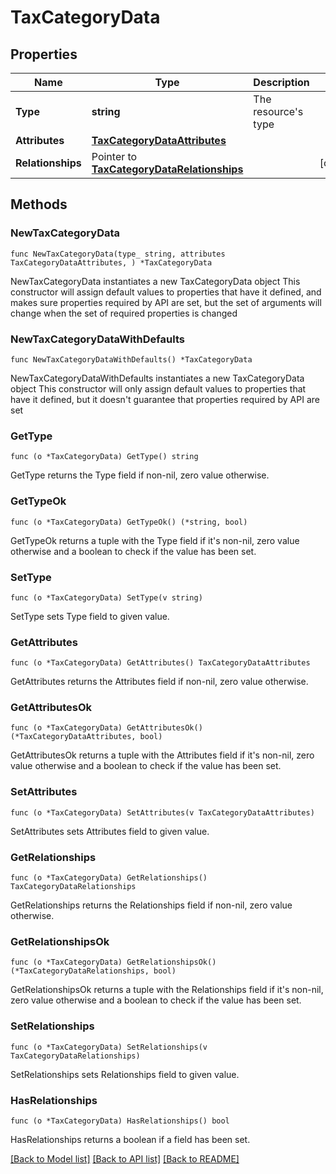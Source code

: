 # TaxCategoryData

## Properties

Name | Type | Description | Notes
------------ | ------------- | ------------- | -------------
**Type** | **string** | The resource&#39;s type | 
**Attributes** | [**TaxCategoryDataAttributes**](TaxCategoryDataAttributes.md) |  | 
**Relationships** | Pointer to [**TaxCategoryDataRelationships**](TaxCategoryDataRelationships.md) |  | [optional] 

## Methods

### NewTaxCategoryData

`func NewTaxCategoryData(type_ string, attributes TaxCategoryDataAttributes, ) *TaxCategoryData`

NewTaxCategoryData instantiates a new TaxCategoryData object
This constructor will assign default values to properties that have it defined,
and makes sure properties required by API are set, but the set of arguments
will change when the set of required properties is changed

### NewTaxCategoryDataWithDefaults

`func NewTaxCategoryDataWithDefaults() *TaxCategoryData`

NewTaxCategoryDataWithDefaults instantiates a new TaxCategoryData object
This constructor will only assign default values to properties that have it defined,
but it doesn't guarantee that properties required by API are set

### GetType

`func (o *TaxCategoryData) GetType() string`

GetType returns the Type field if non-nil, zero value otherwise.

### GetTypeOk

`func (o *TaxCategoryData) GetTypeOk() (*string, bool)`

GetTypeOk returns a tuple with the Type field if it's non-nil, zero value otherwise
and a boolean to check if the value has been set.

### SetType

`func (o *TaxCategoryData) SetType(v string)`

SetType sets Type field to given value.


### GetAttributes

`func (o *TaxCategoryData) GetAttributes() TaxCategoryDataAttributes`

GetAttributes returns the Attributes field if non-nil, zero value otherwise.

### GetAttributesOk

`func (o *TaxCategoryData) GetAttributesOk() (*TaxCategoryDataAttributes, bool)`

GetAttributesOk returns a tuple with the Attributes field if it's non-nil, zero value otherwise
and a boolean to check if the value has been set.

### SetAttributes

`func (o *TaxCategoryData) SetAttributes(v TaxCategoryDataAttributes)`

SetAttributes sets Attributes field to given value.


### GetRelationships

`func (o *TaxCategoryData) GetRelationships() TaxCategoryDataRelationships`

GetRelationships returns the Relationships field if non-nil, zero value otherwise.

### GetRelationshipsOk

`func (o *TaxCategoryData) GetRelationshipsOk() (*TaxCategoryDataRelationships, bool)`

GetRelationshipsOk returns a tuple with the Relationships field if it's non-nil, zero value otherwise
and a boolean to check if the value has been set.

### SetRelationships

`func (o *TaxCategoryData) SetRelationships(v TaxCategoryDataRelationships)`

SetRelationships sets Relationships field to given value.

### HasRelationships

`func (o *TaxCategoryData) HasRelationships() bool`

HasRelationships returns a boolean if a field has been set.


[[Back to Model list]](../README.md#documentation-for-models) [[Back to API list]](../README.md#documentation-for-api-endpoints) [[Back to README]](../README.md)


